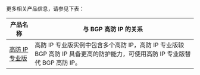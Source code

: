 更多相关产品信息，请参见下表：

| 产品名称     | 与 BGP 高防 IP 的关系                                               |
| ------------ | ------------------------------------------------------------ |
| [高防 IP 专业版](https://cloud.tencent.com/document/product/1005) | 高防 IP 专业版实例中包含多个高防 IP，高防 IP 专业版较 BGP 高防 IP 具备更高的防护能力，可使用高防 IP 专业版替代 BGP 高防 IP。  |
